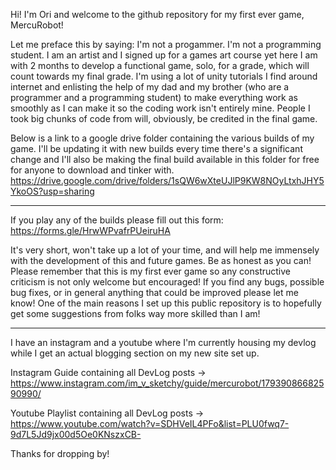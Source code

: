 Hi! I'm Ori and welcome to the github repository for my first ever game, MercuRobot!

Let me preface this by saying:
I'm not a progammer. I'm not a programming student. I am an artist and I signed up for a games art course yet here I am with 2 months to develop a functional game, solo, for a grade, which will count towards my final grade. 
I'm using a lot of unity tutorials I find around internet and enlisting the help of my dad and my brother (who are a programmer and a programming student) to make everything work as smoothly as I can make it so the coding work isn't entirely mine. People I took big chunks of code from will, obviously, be credited in the final game.

Below is a link to a google drive folder containing the various builds of my game. I'll be updating it with new builds every time there's a significant change and I'll also be making the final build available in this folder for free for anyone to download and tinker with.
https://drive.google.com/drive/folders/1sQW6wXteUJlP9KW8NOyLtxhJHY5YkoOS?usp=sharing

***
If you play any of the builds please fill out this form:
https://forms.gle/HrwWPvafrPUeiruHA

It's very short, won't take up a lot of your time, and will help me immensely with the development of this and future games. Be as honest as you can! Please remember that this is my first ever game so any constructive criticism is not only welcome but encouraged!
If you find any bugs, possible bug fixes, or in general anything that could be improved please let me know! One of the main reasons I set up this public repository is to hopefully get some suggestions from folks way more skilled than I am!
***

I have an instagram and a youtube where I'm currently housing my devlog while I get an actual blogging section on my new site set up.

Instagram Guide containing all DevLog posts -> https://www.instagram.com/im_v_sketchy/guide/mercurobot/17939086682590990/

Youtube Playlist containing all DevLog posts -> https://www.youtube.com/watch?v=SDHVeIL4PFo&list=PLU0fwq7-9d7L5Jd9jx00d5Oe0KNszxCB-

Thanks for dropping by!
